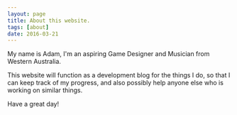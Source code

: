 ```yaml
---
layout: page
title: About this website.
tags: [about]
date: 2016-03-21
---
```

    
My name is Adam, I'm an aspiring Game Designer and Musician from Western Australia.

This website will function as a development blog for the things I do, so that I can keep track of my progress, and also possibly help anyone else who is working on similar things.

Have a great day!
